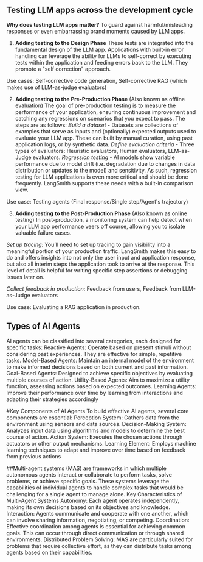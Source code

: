 ## Testing LLM apps across the development cycle

**Why does testing LLM apps matter?**
To guard against harmful/misleading responses or even embarrassing brand moments caused by LLM apps.

1) **Adding testing to the Design Phase**
These tests are integrated into the fundamental design of the LLM app. 
Applications with built-in error handling can leverage the ability for LLMs to self-correct by
executing tests within the application and feeding errors back to the LLM. 
They promote a "self correction" approach.

Use cases: Self-corrective code generation, Self-corrective RAG (which makes use of LLM-as-judge evaluators)

2) **Adding testing to the Pre-Production Phase** (Also known as offline evaluation)
The goal of pre-production testing is to measure the performance of your application, 
ensuring continuous improvement and catching any regressions on scenarios that you expect to pass. 
The steps are as follows:
*Build a dataset* - Datasets are collections of examples that serve as inputs and (optionally) expected outputs used to evaluate your LLM app. These can built by manual curation, using past application logs, or by synthetic data.
*Define evaluation criteria* - Three types of evaluators: Heuristic evaluators, Human evaluators, LLM-as-Judge evaluators.
*Regression testing* -  AI models show variable performance due to model drift (i.e. degradation due to changes in data
distribution or updates to the model) and sensitivity. As such, regression testing for LLM applications is even more critical and should be done frequently. LangSmith supports these needs with a built-in comparison view.

Use case: Testing agents (Final response/Single step/Agent's trajectory)

3) **Adding testing to the Post-Production Phase** (Also known as online testing)
In post-production, a monitoring system can help detect when your LLM app performance veers off course, allowing you to isolate valuable failure cases.

*Set up tracing*: You’ll need to set up tracing to gain visibility into a
meaningful portion of your production traffic. LangSmith makes this easy to
do and offers insights into not only the user input and application response,
but also all interim steps the application took to arrive at the response. This
level of detail is helpful for writing specific step assertions or debugging
issues later on.

*Collect feedback in production*: Feedback from users, Feedback from LLM-as-Judge evaluators

Use case: Evaluating a RAG application in production.

## Types of AI Agents
AI agents can be classified into several categories, each designed for specific tasks:
Reactive Agents: Operate based on present stimuli without considering past experiences. They are effective for simple, repetitive tasks.
Model-Based Agents: Maintain an internal model of the environment to make informed decisions based on both current and past information.
Goal-Based Agents: Designed to achieve specific objectives by evaluating multiple courses of action.
Utility-Based Agents: Aim to maximize a utility function, assessing actions based on expected outcomes.
Learning Agents: Improve their performance over time by learning from interactions and adapting their strategies accordingly

#Key Components of AI Agents
To build effective AI agents, several core components are essential:
Perception System: Gathers data from the environment using sensors and data sources.
Decision-Making System: Analyzes input data using algorithms and models to determine the best course of action.
Action System: Executes the chosen actions through actuators or other output mechanisms.
Learning Element: Employs machine learning techniques to adapt and improve over time based on feedback from previous actions

##Multi-agent systems (MAS) are frameworks in which multiple autonomous agents interact or collaborate to perform tasks, solve problems, or achieve specific goals. These systems leverage the capabilities of individual agents to handle complex tasks that would be challenging for a single agent to manage alone.
Key Characteristics of Multi-Agent Systems
Autonomy: Each agent operates independently, making its own decisions based on its objectives and knowledge.
Interaction: Agents communicate and cooperate with one another, which can involve sharing information, negotiating, or competing.
Coordination: Effective coordination among agents is essential for achieving common goals. This can occur through direct communication or through shared environments.
Distributed Problem Solving: MAS are particularly suited for problems that require collective effort, as they can distribute tasks among agents based on their capabilities.

